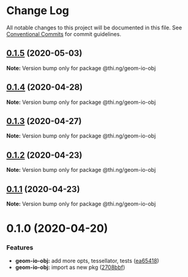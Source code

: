 # Change Log

All notable changes to this project will be documented in this file.
See [Conventional Commits](https://conventionalcommits.org) for commit guidelines.

## [0.1.5](https://github.com/thi-ng/umbrella/compare/@thi.ng/geom-io-obj@0.1.4...@thi.ng/geom-io-obj@0.1.5) (2020-05-03)

**Note:** Version bump only for package @thi.ng/geom-io-obj





## [0.1.4](https://github.com/thi-ng/umbrella/compare/@thi.ng/geom-io-obj@0.1.3...@thi.ng/geom-io-obj@0.1.4) (2020-04-28)

**Note:** Version bump only for package @thi.ng/geom-io-obj





## [0.1.3](https://github.com/thi-ng/umbrella/compare/@thi.ng/geom-io-obj@0.1.2...@thi.ng/geom-io-obj@0.1.3) (2020-04-27)

**Note:** Version bump only for package @thi.ng/geom-io-obj





## [0.1.2](https://github.com/thi-ng/umbrella/compare/@thi.ng/geom-io-obj@0.1.1...@thi.ng/geom-io-obj@0.1.2) (2020-04-23)

**Note:** Version bump only for package @thi.ng/geom-io-obj





## [0.1.1](https://github.com/thi-ng/umbrella/compare/@thi.ng/geom-io-obj@0.1.0...@thi.ng/geom-io-obj@0.1.1) (2020-04-23)

**Note:** Version bump only for package @thi.ng/geom-io-obj





# 0.1.0 (2020-04-20)


### Features

* **geom-io-obj:** add more opts, tessellator, tests ([ea65418](https://github.com/thi-ng/umbrella/commit/ea6541847975846080a905b06e24c717fc648a84))
* **geom-io-obj:** import as new pkg ([2708bbf](https://github.com/thi-ng/umbrella/commit/2708bbfee138be06c71c8eb84996c533bdbba8e2))
